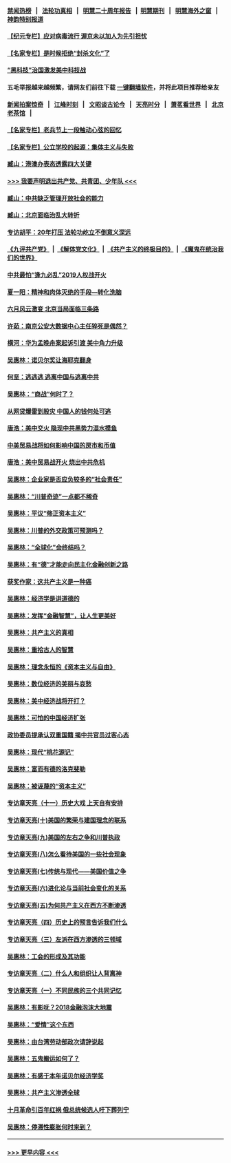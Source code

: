 #### [禁闻热榜](热点新闻.md?=0)  &nbsp;&nbsp;|&nbsp;&nbsp; [法轮功真相](https://github.com/gfw-breaker/truth/blob/master/README.md?=0) &nbsp;&nbsp;|&nbsp;&nbsp; [明慧二十周年报告](https://github.com/gfw-breaker/mh-reports/blob/master/README.md?=0) &nbsp;&nbsp;|&nbsp;&nbsp;[明慧期刊](https://github.com/gfw-breaker/mh-qikan) &nbsp;&nbsp;|&nbsp;&nbsp; [明慧海外之窗](https://github.com/gfw-breaker/mh-news/blob/master/README.md?=0) &nbsp;&nbsp;|&nbsp;&nbsp; [神韵特别报道](https://github.com/gfw-breaker/mh-news/blob/master/shenyun.md?=0)
#### [【纪元专栏】应对病毒流行 渥京未以加人为先引担忧](../pages/nsc423/n11875714.md?t=03021102) 
#### [【名家专栏】是时候拒绝“封杀文化”了](../pages/nsc423/n11814093.md?t=03021102) 
#### [“黑科技”治国激发美中科技战](../pages/nsc423/n11638056.md?t=03021102) 
#### 五毛举报越来越频繁，请网友们前往下载 [一键翻墙软件](https://github.com/gfw-breaker/ssr-accounts)，并将此项目推荐给亲友
#### [新闻拍案惊奇](https://github.com/gfw-breaker/banned-news/blob/master/pages/link4.md) &nbsp;&nbsp;|&nbsp;&nbsp; [江峰时刻](https://github.com/gfw-breaker/banned-news/blob/master/pages/link4.md) &nbsp;&nbsp;|&nbsp;&nbsp; [文昭谈古论今](https://github.com/gfw-breaker/banned-news/blob/master/pages/link4.md) &nbsp;&nbsp;|&nbsp;&nbsp; [天亮时分](https://github.com/gfw-breaker/banned-news/blob/master/pages/link4.md) &nbsp;&nbsp;|&nbsp;&nbsp; [萧茗看世界](https://github.com/gfw-breaker/banned-news/blob/master/pages/link4.md) &nbsp;&nbsp;|&nbsp;&nbsp; [北京老茶馆](https://github.com/gfw-breaker/banned-news/blob/master/pages/link4.md) &nbsp;&nbsp;|&nbsp;&nbsp; 
#### [【名家专栏】老兵节上一段触动心弦的回忆](../pages/nsc423/n11646016.md?t=03021102) 
#### [【名家专栏】公立学校的起源：集体主义与失败](../pages/nsc423/n11601833.md?t=03021102) 
#### [臧山：港澳办表态透露四大关键](../pages/nsc423/n11421628.md?t=03021102) 
#### [>>> 我要声明退出共产党、共青团、少年队 <<<](https://github.com/begood0513/goodnews/blob/master/quit/letter.md) 
#### [臧山：中共缺乏管理开放社会的能力](../pages/nsc423/n11407457.md?t=03021102) 
#### [臧山：北京面临治乱大转折](../pages/nsc423/n11406895.md?t=03021102) 
#### [专访胡平：20年打压 法轮功屹立不倒意义深远](../pages/nsc423/n11398800.md?t=03021102) 
#### [《九评共产党》](https://github.com/begood0513/9ping.md/blob/master/README.md) &nbsp;|&nbsp; [《解体党文化》](../../../../jtdwh.md/blob/master/README.md)  &nbsp;|&nbsp; [《共产主义的终极目的》](../../../../gczydzjmd.md/blob/master/README.md) &nbsp;|&nbsp; [《魔鬼在统治我们的世界》](../../../../mgztzwmdsj.md/blob/master/README.md) 
#### [中共最怕“逢九必乱”2019人权战开火](../pages/nsc423/n11385248.md?t=03021102) 
#### [夏一阳：精神和肉体灭绝的手段—转化洗脑](../pages/nsc423/n11368250.md?t=03021102) 
#### [六月风云激变 北京当局面临三条路](../pages/nsc423/n11313668.md?t=03021102) 
#### [许茹：南京公安大数据中心主任猝死是偶然？](../pages/nsc423/n11064744.md?t=03021102) 
#### [横河：华为孟晚舟案起诉引渡 美中角力升级](../pages/nsc423/n11027230.md?t=03021102) 
#### [吴惠林：诺贝尔奖让海耶克翻身](../pages/nsc423/n10890049.md?t=03021102) 
#### [何坚：逃逃逃 逃离中国与逃离中共](../pages/nsc423/n10592891.md?t=03021102) 
#### [吴惠林：“商战”何时了？](../pages/nsc423/n10573558.md?t=03021102) 
#### [从网贷爆雷到股灾 中国人的钱何处可逃](../pages/nsc423/n10572800.md?t=03021102) 
#### [唐浩：美中交火 隐现中共黑势力混水摸鱼](../pages/nsc423/n10544040.md?t=03021102) 
#### [中美贸易战将如何影响中国的房市和币值](../pages/nsc423/n10543697.md?t=03021102) 
#### [唐浩：美中贸易战开火 烧出中共危机](../pages/nsc423/n10540126.md?t=03021102) 
#### [吴惠林：企业家是否应负较多的“社会责任”](../pages/nsc423/n10535022.md?t=03021102) 
#### [吴惠林：“川普奇迹”一点都不稀奇](../pages/nsc423/n10512808.md?t=03021102) 
#### [吴惠林：平议“修正资本主义”](../pages/nsc423/n10495724.md?t=03021102) 
#### [吴惠林：川普的外交政策可预测吗？](../pages/nsc423/n10462387.md?t=03021102) 
#### [吴惠林：“全球化”会终结吗？](../pages/nsc423/n10452838.md?t=03021102) 
#### [吴惠林：有“德”才能走向民主化金融创新之路](../pages/nsc423/n10432292.md?t=03021102) 
#### [获奖作家：这共产主义是一种癌](../pages/nsc423/n10431541.md?t=03021102) 
#### [吴惠林：经济学是讲道德的](../pages/nsc423/n10398014.md?t=03021102) 
#### [吴惠林：发挥“金融智慧”，让人生更美好](../pages/nsc423/n10375019.md?t=03021102) 
#### [吴惠林：共产主义的真相](../pages/nsc423/n10351394.md?t=03021102) 
#### [吴惠林：重拾古人的智慧](../pages/nsc423/n10337691.md?t=03021102) 
#### [吴惠林：理念永恒的《资本主义与自由》](../pages/nsc423/n10316274.md?t=03021102) 
#### [吴惠林：数位经济的美丽与哀愁](../pages/nsc423/n10292946.md?t=03021102) 
#### [吴惠林：美中经济战将开打？](../pages/nsc423/n10258825.md?t=03021102) 
#### [吴惠林：可怕的中国经济扩张](../pages/nsc423/n10219147.md?t=03021102) 
#### [政协委员提承认双重国籍 揭中共官员过客心态](../pages/nsc423/n10208809.md?t=03021102) 
#### [吴惠林：现代“桃花源记”](../pages/nsc423/n10185234.md?t=03021102) 
#### [吴惠林：富而有德的洛克斐勒](../pages/nsc423/n10142264.md?t=03021102) 
#### [吴惠林：被诬蔑的“资本主义”](../pages/nsc423/n10124816.md?t=03021102) 
#### [专访章天亮（十一）历史大戏 上天自有安排](../pages/nsc423/n10094905.md?t=03021102) 
#### [专访章天亮(十)美国的繁荣与建国理念的联系](../pages/nsc423/n10094899.md?t=03021102) 
#### [专访章天亮(九)美国的左右之争和川普执政](../pages/nsc423/n10094889.md?t=03021102) 
#### [专访章天亮(八)怎么看待美国的一些社会现象](../pages/nsc423/n10094857.md?t=03021102) 
#### [专访章天亮(七)传统与现代——美国价值之争](../pages/nsc423/n10093140.md?t=03021102) 
#### [专访章天亮(六)进化论与当前社会变化的关系](../pages/nsc423/n10092036.md?t=03021102) 
#### [专访章天亮(五)为何共产主义在西方不断渗透](../pages/nsc423/n10083620.md?t=03021102) 
#### [专访章天亮（四）历史上的预言告诉我们什么](../pages/nsc423/n10083606.md?t=03021102) 
#### [专访章天亮（三）左派在西方渗透的三领域](../pages/nsc423/n10081115.md?t=03021102) 
#### [吴惠林：工会的形成及其功能](../pages/nsc423/n10080633.md?t=03021102) 
#### [专访章天亮（二）什么人和组织让人背离神](../pages/nsc423/n10076637.md?t=03021102) 
#### [专访章天亮（一）不同民族的三个共同记忆](../pages/nsc423/n10074188.md?t=03021102) 
#### [吴惠林：有影呒？2018金融泡沫大地震](../pages/nsc423/n10040534.md?t=03021102) 
#### [吴惠林：“爱情”这个东西](../pages/nsc423/n10019423.md?t=03021102) 
#### [吴惠林：由台湾劳动部政次请辞说起](../pages/nsc423/n9979679.md?t=03021102) 
#### [吴惠林：五鬼搬运如何了？](../pages/nsc423/n9925338.md?t=03021102) 
#### [吴惠林：有感于本年诺贝尔经济学奖](../pages/nsc423/n9871883.md?t=03021102) 
#### [吴惠林：共产主义渗透全球](../pages/nsc423/n9812748.md?t=03021102) 
#### [十月革命引百年红祸 俄总统候选人吁下葬列宁](../pages/nsc423/n9810182.md?t=03021102) 
#### [吴惠林：停滞性膨胀何时来到？](../pages/nsc423/n9764136.md?t=03021102) 

----
#### [ >>> 更早内容 <<< ](../indexes/nsc423-earlier.md)
